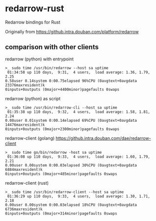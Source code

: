 # redarrow-rust

Redarrow bindings for Rust

Originally from https://github.intra.douban.com/platform/redarrow


## comparison with other clients

redarrow (python) with entrypoint
```shell
>_ sudo time /usr/bin/redarrow --host sa uptime
 01:34:58 up 110 days,  9:31,  4 users,  load average: 1.36, 1.79, 2.25
0.58user 0.14system 0:00.75elapsed 96%CPU (0avgtext+0avgdata 23376maxresident)k
0inputs+0outputs (0major+4400minor)pagefaults 0swaps
```

redarrow (python) as script
```shell
>_ sudo time /usr/bin/redarrow-cli --host sa uptime
 01:35:38 up 110 days,  9:32,  4 users,  load average: 1.58, 1.81, 2.24
0.08user 0.01system 0:00.14elapsed 69%CPU (0avgtext+0avgdata 14476maxresident)k
0inputs+0outputs (0major+2300minor)pagefaults 0swaps
```

redarrow-client (golang) https://github.intra.douban.com/dae/redarrow-client
```shell
>_ sudo time go/bin/redarrow -host sa uptime
 01:36:08 up 110 days,  9:33,  4 users,  load average: 1.60, 1.79, 2.21
0.00user 0.00system 0:00.03elapsed 30%CPU (0avgtext+0avgdata 6884maxresident)k
0inputs+0outputs (0major+485minor)pagefaults 0swaps
```

redarrow-client (rust)
```shell
>_ sudo time /usr/bin/redarrow-client --host sa uptime
 01:36:29 up 110 days,  9:33,  4 users,  load average: 1.30, 1.71, 2.18
0.00user 0.00system 0:00.03elapsed 18%CPU (0avgtext+0avgdata 6736maxresident)k
0inputs+0outputs (0major+314minor)pagefaults 0swaps
```
